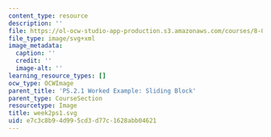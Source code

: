 ```yaml
---
content_type: resource
description: ''
file: https://ol-ocw-studio-app-production.s3.amazonaws.com/courses/8-01sc-classical-mechanics-fall-2016/e7c3c8b94d995cd3d77c1628abb04621_week2ps1.svg
file_type: image/svg+xml
image_metadata:
  caption: ''
  credit: ''
  image-alt: ''
learning_resource_types: []
ocw_type: OCWImage
parent_title: 'PS.2.1 Worked Example: Sliding Block'
parent_type: CourseSection
resourcetype: Image
title: week2ps1.svg
uid: e7c3c8b9-4d99-5cd3-d77c-1628abb04621
---
```

